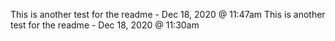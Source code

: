 This is another test for the readme - Dec 18, 2020 @ 11:47am
This is another test for the readme - Dec 18, 2020 @ 11:30am

